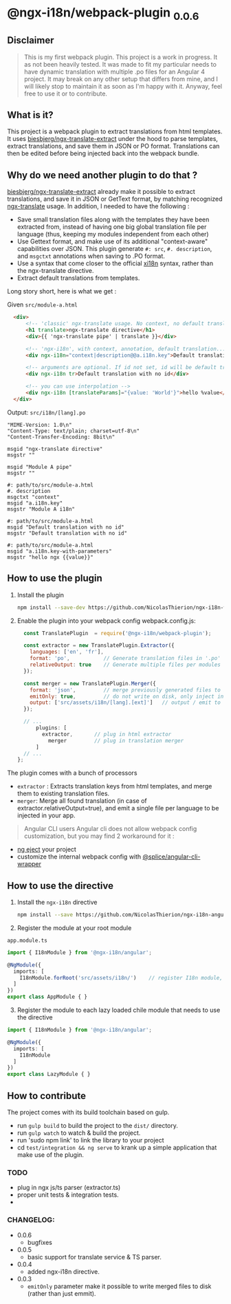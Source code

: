 # @ngx-i18n/webpack-plugin <sub>0.0.6</sub>

## Disclaimer
> This is my first webpack plugin. This project is a work in progress. It as not been heavily tested.
It was made to fit my particular needs to have dynamic translation with multiple .po files for an Angular 4 project.
It may break on any other setup that differs from mine, and I will likely stop to maintain it as soon as I'm happy with it.
Anyway, feel free to use it or to contribute.

## What is it?
This project is a webpack plugin to extract translations from html templates.
It uses [biesbjerg/ngx-translate-extract](https://github.com/biesbjerg/ngx-translate-extract)
under the hood to parse templates, extract translations, and save them in JSON or PO format.
Translations can then be edited before being injected back into the webpack bundle.

## Why do we need another plugin to do that ?
[biesbjerg/ngx-translate-extract](https://github.com/biesbjerg/ngx-translate-extract) already make it possible to extract
translations, and save it in JSON or GetText format, by matching recognized [ngx-translate](https://github.com/ngx-translate) usage.
In addition, I needed to have the following :
 - Save small translation files along with the templates they have been extracted from, instead of having one big global translation file per language
   (thus, keeping my modules independent from each other)
 - Use Gettext format, and make use of its additional "context-aware" capabilities over JSON.
   This plugin generate `#: src`, `#. description`, and `msgctxt` annotations when saving to .PO format.
 - Use a syntax that come closer to the official [xi18n](https://github.com/angular/angular-cli/wiki/xi18n) syntax, rather than the ngx-translate directive.
 - Extract default translations from templates.

Long story short, here is what we get :

Given `src/module-a.html`
```html
  <div>
      <!-- 'classic' ngx-translate usage. No context, no default translation extraction -->
      <h1 translate>ngx-translate directive</h1>
      <div>{{ 'ngx-translate pipe' | translate }}</div>

      <!-- 'ngx-i18n', with context, annotation, default translation... -->
      <div ngx-i18n="context|description@@a.i18n.key">Default translation</div>

      <!-- arguments are optional. If id not set, id will be default translation -->
      <div ngx-i18n tr>Default translation with no id</div>

      <!-- you can use interpolation -->
      <div ngx-i18n [translateParams]="{value: 'World'}">hello %value</div>
  </div>
```

Output: `src/i18n/[lang].po`
```po
"MIME-Version: 1.0\n"
"Content-Type: text/plain; charset=utf-8\n"
"Content-Transfer-Encoding: 8bit\n"

msgid "ngx-translate directive"
msgstr ""

msgid "Module A pipe"
msgstr ""

#: path/to/src/module-a.html
#. description
msgctxt "context"
msgid "a.i18n.key"
msgstr "Module A i18n"

#: path/to/src/module-a.html
msgid "Default translation with no id"
msgstr "Default translation with no id"

#: path/to/src/module-a.html
msgid "a.i18n.key-with-parameters"
msgstr "hello ngx {{value}}"
```

## How to use the plugin
1. Install the plugin
    ```sh
    npm install --save-dev https://github.com/NicolasThierion/ngx-i18n-webpack-plugin.git#0.0.6
    ```
2. Enable the plugin into your webpack config
webpack.config.js:
    ```js
      const TranslatePlugin  = require('@ngx-i18n/webpack-plugin');

      const extractor = new TranslatePlugin.Extractor({
        languages: ['en', 'fr'],
        format: 'po',           // Generate translation files in '.po' format
        relativeOutput: true    // Generate multiple files per modules (each folder contains its own 'i18n/xx.po' files)
      });

      const merger = new TranslatePlugin.Merger({
        format: 'json',         // merge previously generated files to a single json
        emitOnly: true,         // do not write on disk, only inject into the webpack bundle
        output: ['src/assets/i18n/[lang].[ext]']   // output / emit to default path, which actually is default value.
      });

      // ...
          plugins: [
            extractor,       // plug in html extractor
              merger         // plug in translation merger
          ]
      // ...
    };
    ```
The plugin comes with a bunch of processors
- `extractor` : Extracts translation keys from html templates, and merge them to existing translation files.
- `merger`: Merge all found translation (in case of extractor.relativeOutput=true), and emit a single file per language to be injected in your app.

> Angular CLI users
Angular cli does not allow webpack config customization, but you may find 2 workaround for it :
 - [ng eject](https://github.com/angular/angular-cli/wiki/eject) your project
 - customize the internal webpack config with [@splice/angular-cli-wrapper ](https://www.npmjs.com/package/@splice/angular-cli-wrapper)

## How to use the directive
1. Install the `ngx-i18n` directive
    ```sh
    npm install --save https://github.com/NicolasThierion/ngx-i18n-angular.git#0.0.6
    ```

2. Register the module at your root module

`app.module.ts`
```ts
import { I18nModule } from '@ngx-i18n/angular';

@NgModule({
  imports: [
    I18nModule.forRoot('src/assets/i18n/')    // register I18n module, with pre-configures http json loader binded to this path
  ]
})
export class AppModule { }
```

3. Register the module to each lazy loaded chile module that needs to use the directive

```ts
import { I18nModule } from '@ngx-i18n/angular';

@NgModule({
  imports: [
    I18nModule
  ]
})
export class LazyModule { }
```

## How to contribute
The project comes with its build toolchain based on gulp.
 - run `gulp build` to build the project to the `dist/` directory.
 - run `gulp watch` to watch & build the project.
 - run 'sudo npm link' to link the library to your project
 - cd `test/integration && ng serve` to krank up a simple application that make use of the plugin.

### TODO
- plug in ngx js/ts parser (extractor.ts)
- proper unit tests & integration tests.
-

### CHANGELOG:
 -  0.0.6
    - bugfixes
 -  0.0.5
    - basic support for translate service & TS parser.
 -  0.0.4
    - added ngx-i18n directive.
 -  0.0.3 
    - `emitOnly` parameter make it possible to write merged files to disk (rather than just emmit).
